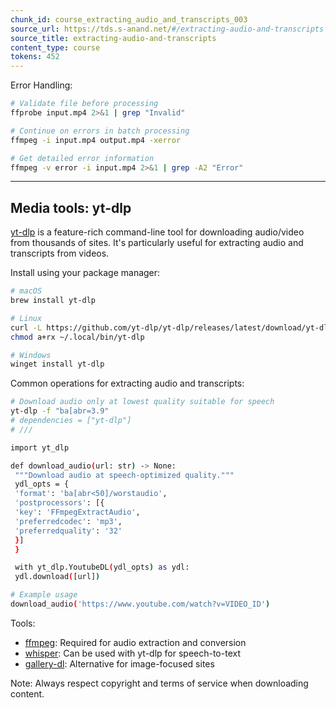 ```yaml
---
chunk_id: course_extracting_audio_and_transcripts_003
source_url: https://tds.s-anand.net/#/extracting-audio-and-transcripts
source_title: extracting-audio-and-transcripts
content_type: course
tokens: 452
---
```


Error Handling:

```bash
# Validate file before processing
ffprobe input.mp4 2>&1 | grep "Invalid"

# Continue on errors in batch processing
ffmpeg -i input.mp4 output.mp4 -xerror

# Get detailed error information
ffmpeg -v error -i input.mp4 2>&1 | grep -A2 "Error"
```

---

## Media tools: yt-dlp

[yt-dlp](https://github.com/yt-dlp/yt-dlp) is a feature-rich command-line tool for downloading audio/video from thousands of sites. It's particularly useful for extracting audio and transcripts from videos.

Install using your package manager:

```bash
# macOS
brew install yt-dlp

# Linux
curl -L https://github.com/yt-dlp/yt-dlp/releases/latest/download/yt-dlp -o ~/.local/bin/yt-dlp
chmod a+rx ~/.local/bin/yt-dlp

# Windows
winget install yt-dlp
```

Common operations for extracting audio and transcripts:

```bash
# Download audio only at lowest quality suitable for speech
yt-dlp -f "ba[abr=3.9"
# dependencies = ["yt-dlp"]
# ///

import yt_dlp

def download_audio(url: str) -> None:
 """Download audio at speech-optimized quality."""
 ydl_opts = {
 'format': 'ba[abr<50]/worstaudio',
 'postprocessors': [{
 'key': 'FFmpegExtractAudio',
 'preferredcodec': 'mp3',
 'preferredquality': '32'
 }]
 }

 with yt_dlp.YoutubeDL(ydl_opts) as ydl:
 ydl.download([url])

# Example usage
download_audio('https://www.youtube.com/watch?v=VIDEO_ID')
```

Tools:

- [ffmpeg](https://ffmpeg.org/): Required for audio extraction and conversion
- [whisper](https://github.com/openai/whisper): Can be used with yt-dlp for speech-to-text
- [gallery-dl](https://github.com/mikf/gallery-dl): Alternative for image-focused sites

Note: Always respect copyright and terms of service when downloading content.
